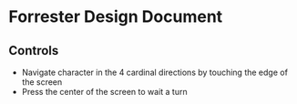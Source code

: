 # Forrester Design Document

## Controls

- Navigate character in the 4 cardinal directions by touching the edge of the screen
- Press the center of the screen to wait a turn